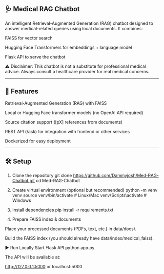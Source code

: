 ## 🩺 Medical RAG Chatbot

An intelligent Retrieval-Augmented Generation (RAG) chatbot designed to answer medical-related queries using local documents.
It combines:

FAISS for vector search

Hugging Face Transformers for embeddings + language model

Flask API to serve the chatbot

⚠️ Disclaimer: This chatbot is not a substitute for professional medical advice. Always consult a healthcare provider for real medical concerns.


---

## 🚀 Features

Retrieval-Augmented Generation (RAG) with FAISS

Local or Hugging Face transformer models (no OpenAI API required)

Source citation support ([pX] references from documents)

REST API (/ask) for integration with frontend or other services

Dockerized for easy deployment

---



## 🛠️ Setup
1. Clone the repository
git clone https://github.com/Dammyjosh/Med-RAG-Chatbot.git
cd Med-RAG-Chatbot

2. Create virtual environment (optional but recommended)
python -m venv venv
source venv/bin/activate   # Linux/Mac
venv\Scripts\activate      # Windows

3. Install dependencies
pip install -r requirements.txt

4. Prepare FAISS index & documents

Place your processed documents (PDFs, text, etc.) in data/docs/.

Build the FAISS index (you should already have data/index/medical_faiss).

▶️ Run Locally
Start Flask API
python app.py


The API will be available at:

http://127.0.0.1:5000 or localhost:5000
